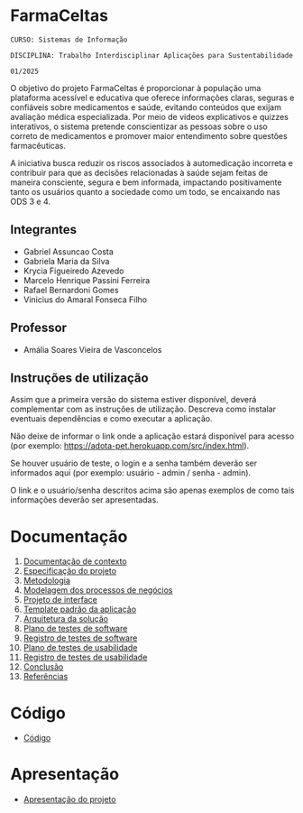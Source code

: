 # FarmaCeltas

`CURSO: Sistemas de Informação`

`DISCIPLINA: Trabalho Interdisciplinar Aplicações para Sustentabilidade`

`01/2025`

O objetivo do projeto FarmaCeltas é proporcionar à população uma plataforma acessível e educativa que oferece informações claras, seguras e confiáveis sobre medicamentos e saúde, evitando conteúdos que exijam avaliação médica especializada. Por meio de vídeos explicativos e quizzes interativos, o sistema pretende conscientizar as pessoas sobre o uso correto de medicamentos e promover maior entendimento sobre questões farmacêuticas.

A iniciativa busca reduzir os riscos associados à automedicação incorreta e contribuir para que as decisões relacionadas à saúde sejam feitas de maneira consciente, segura e bem informada, impactando positivamente tanto os usuários quanto a sociedade como um todo, se encaixando nas ODS 3 e 4.

## Integrantes

* Gabriel Assuncao Costa
* Gabriela Maria da Silva
* Krycia Figueiredo Azevedo
* Marcelo Henrique Passini Ferreira
* Rafael Bernardoni Gomes
* Vinicius do Amaral Fonseca Filho

## Professor

* Amália Soares Vieira de Vasconcelos

## Instruções de utilização

Assim que a primeira versão do sistema estiver disponível, deverá complementar com as instruções de utilização. Descreva como instalar eventuais dependências e como executar a aplicação.

Não deixe de informar o link onde a aplicação estará disponível para acesso (por exemplo: https://adota-pet.herokuapp.com/src/index.html).

Se houver usuário de teste, o login e a senha também deverão ser informados aqui (por exemplo: usuário - admin / senha - admin).

O link e o usuário/senha descritos acima são apenas exemplos de como tais informações deverão ser apresentadas.

# Documentação

<ol>
<li><a href="docs/01-Contexto.md"> Documentação de contexto</a></li>
<li><a href="docs/02-Especificacao.md"> Especificação do projeto</a></li>
<li><a href="docs/03-Metodologia.md"> Metodologia</a></li>
<li><a href="docs/04-Modelagem-processos-negocio.md"> Modelagem dos processos de negócios</a></li>
<li><a href="docs/05-Projeto-interface.md"> Projeto de interface</a></li>
<li><a href="docs/06-Template-padrao.md"> Template padrão da aplicação</a></li>
<li><a href="docs/07-Arquitetura-solucao.md"> Arquitetura da solução</a></li>
<li><a href="docs/08-Plano-testes-software.md"> Plano de testes de software</a></li>
<li><a href="docs/09-Registro-testes-software.md"> Registro de testes de software</a></li>
<li><a href="docs/10-Plano-testes-usabilidade.md"> Plano de testes de usabilidade</a></li>
<li><a href="docs/11-Registro-testes-usabilidade.md"> Registro de testes de usabilidade</a></li>
<li><a href="docs/12-Conclusao.md"> Conclusão</a></li>
<li><a href="docs/13-Referencias.md"> Referências</a></li>
</ol>

# Código

* <a href="src/README.md">Código</a>

# Apresentação

* <a href="presentation/README.md">Apresentação do projeto</a>
